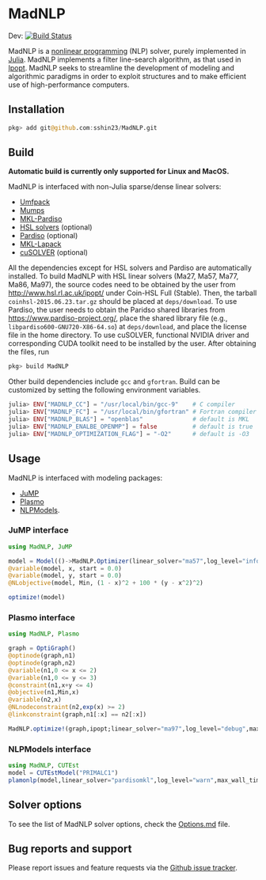 MadNLP
========

Dev:
[![Build Status](https://travis-ci.org/sshin23/MadNLP.jl.svg?branch=master)](https://travis-ci.org/sshin23/MadNLP.jl)

MadNLP is a [nonlinear programming](https://en.wikipedia.org/wiki/Nonlinear_programming) (NLP) solver, purely implemented in [Julia](https://julialang.org/). MadNLP implements a filter line-search algorithm, as that used in [Ipopt](https://github.com/coin-or/Ipopt). MadNLP seeks to streamline the development of modeling and algorithmic paradigms in order to exploit structures and to make efficient use of high-performance computers. 

## Installation
```julia
pkg> add git@github.com:sshin23/MadNLP.git
```

## Build
**Automatic build is currently only supported for Linux and MacOS.** 

MadNLP is interfaced with non-Julia sparse/dense linear solvers:
- [Umfpack](https://people.engr.tamu.edu/davis/suitesparse.html)
- [Mumps](http://mumps.enseeiht.fr/) 
- [MKL-Pardiso](https://software.intel.com/content/www/us/en/develop/documentation/mkl-developer-reference-fortran/top/sparse-solver-routines/intel-mkl-pardiso-parallel-direct-sparse-solver-interface.html) 
- [HSL solvers](http://www.hsl.rl.ac.uk/ipopt/) (optional) 
- [Pardiso](https://www.pardiso-project.org/) (optional) 
- [MKL-Lapack](https://software.intel.com/content/www/us/en/develop/documentation/mkl-developer-reference-fortran/top/lapack-routines.html)
- [cuSOLVER](https://docs.nvidia.com/cuda/cusolver/index.html) (optional)

All the dependencies except for HSL solvers and Pardiso are automatically installed. To build MadNLP with HSL linear solvers (Ma27, Ma57, Ma77, Ma86, Ma97), the source codes need to be obtained by the user from <http://www.hsl.rl.ac.uk/ipopt/> under Coin-HSL Full (Stable). Then, the tarball `coinhsl-2015.06.23.tar.gz` should be placed at `deps/download`. To use Pardiso, the user needs to obtain the Paridso shared libraries from <https://www.pardiso-project.org/>, place the shared library file (e.g., `libpardiso600-GNU720-X86-64.so`) at `deps/download`, and place the license file in the home directory. To use cuSOLVER, functional NVIDIA driver and corresponding CUDA toolkit need to be installed by the user. After obtaining the files, run
```julia
pkg> build MadNLP
```
Other build dependencies include `gcc` and `gfortran`. Build can be customized by setting the following environment variables.
```julia
julia> ENV["MADNLP_CC"] = "/usr/local/bin/gcc-9"    # C compiler
julia> ENV["MADNLP_FC"] = "/usr/local/bin/gfortran" # Fortran compiler
julia> ENV["MADNLP_BLAS"] = "openblas"              # default is MKL
julia> ENV["MADNLP_ENALBE_OPENMP"] = false          # default is true
julia> ENV["MADNLP_OPTIMIZATION_FLAG"] = "-O2"      # default is -O3
```

## Usage
MadNLP is interfaced with modeling packages: 
- [JuMP](https://github.com/jump-dev/JuMP.jl)
- [Plasmo](https://github.com/zavalab/Plasmo.jl)
- [NLPModels](https://github.com/JuliaSmoothOptimizers/NLPModels.jl).

### JuMP interface
```julia
using MadNLP, JuMP

model = Model(()->MadNLP.Optimizer(linear_solver="ma57",log_level="info",max_iter=100))
@variable(model, x, start = 0.0)
@variable(model, y, start = 0.0)
@NLobjective(model, Min, (1 - x)^2 + 100 * (y - x^2)^2)

optimize!(model)

```

### Plasmo interface
```julia
using MadNLP, Plasmo

graph = OptiGraph()
@optinode(graph,n1)
@optinode(graph,n2)
@variable(n1,0 <= x <= 2)
@variable(n1,0 <= y <= 3)
@constraint(n1,x+y <= 4)
@objective(n1,Min,x)
@variable(n2,x)
@NLnodeconstraint(n2,exp(x) >= 2)
@linkconstraint(graph,n1[:x] == n2[:x])

MadNLP.optimize!(graph,ipopt;linear_solver="ma97",log_level="debug",max_iter=100)

```

### NLPModels interface
```julia
using MadNLP, CUTEst
model = CUTEstModel("PRIMALC1")
plamonlp(model,linear_solver="pardisomkl",log_level="warn",max_wall_time=3600)
```

## Solver options
To see the list of MadNLP solver options, check the [Options.md](https://github.com/sshin23/MadNLP/blob/master/OPTIONS.md) file.

## Bug reports and support
Please report issues and feature requests via the [Github issue tracker](https://github.com/sshin23/MadNLP/issues).
